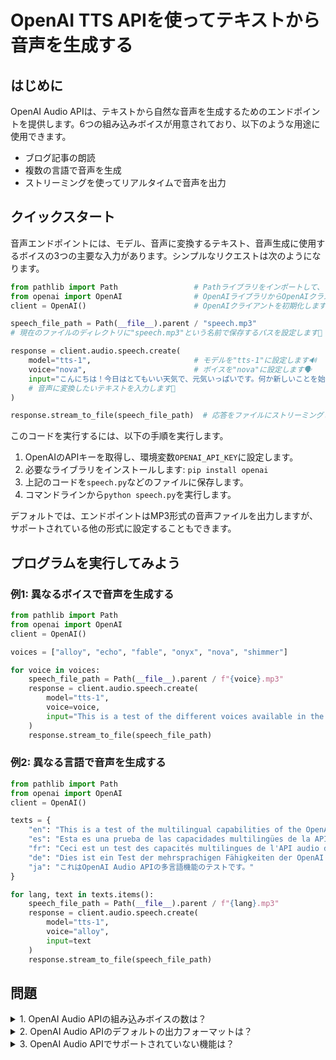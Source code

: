 # OpenAI TTS APIを使ってテキストから音声を生成する

## はじめに

OpenAI Audio APIは、テキストから自然な音声を生成するためのエンドポイントを提供します。6つの組み込みボイスが用意されており、以下のような用途に使用できます。

- ブログ記事の朗読
- 複数の言語で音声を生成
- ストリーミングを使ってリアルタイムで音声を出力

## クイックスタート

音声エンドポイントには、モデル、音声に変換するテキスト、音声生成に使用するボイスの3つの主要な入力があります。シンプルなリクエストは次のようになります。

```python
from pathlib import Path                 # Pathライブラリをインポートして、ファイルパスの操作を簡単にします📁
from openai import OpenAI                # OpenAIライブラリからOpenAIクラスをインポートします
client = OpenAI()                        # OpenAIクライアントを初期化します🌟

speech_file_path = Path(__file__).parent / "speech.mp3"  
# 現在のファイルのディレクトリに"speech.mp3"という名前で保存するパスを設定します🎵

response = client.audio.speech.create(
    model="tts-1",                       # モデルを"tts-1"に設定します🔊
    voice="nova",                        # ボイスを"nova"に設定します🗣️
    input="こんにちは！今日はとてもいい天気で、元気いっぱいです。何か新しいことを始めるのに最適な日ですね！"  
    # 音声に変換したいテキストを入力します📝
)

response.stream_to_file(speech_file_path)  # 応答をファイルにストリーミングして保存します💾
```

このコードを実行するには、以下の手順を実行します。

1. OpenAIのAPIキーを取得し、環境変数`OPENAI_API_KEY`に設定します。
2. 必要なライブラリをインストールします: `pip install openai`
3. 上記のコードを`speech.py`などのファイルに保存します。
4. コマンドラインから`python speech.py`を実行します。

デフォルトでは、エンドポイントはMP3形式の音声ファイルを出力しますが、サポートされている他の形式に設定することもできます。

## プログラムを実行してみよう

### 例1: 異なるボイスで音声を生成する

```python
from pathlib import Path
from openai import OpenAI
client = OpenAI()

voices = ["alloy", "echo", "fable", "onyx", "nova", "shimmer"]

for voice in voices:
    speech_file_path = Path(__file__).parent / f"{voice}.mp3"
    response = client.audio.speech.create(
        model="tts-1",
        voice=voice,
        input="This is a test of the different voices available in the OpenAI Audio API."
    )
    response.stream_to_file(speech_file_path)
```

### 例2: 異なる言語で音声を生成する

```python
from pathlib import Path
from openai import OpenAI
client = OpenAI()

texts = {
    "en": "This is a test of the multilingual capabilities of the OpenAI Audio API.",
    "es": "Esta es una prueba de las capacidades multilingües de la API de audio de OpenAI.",
    "fr": "Ceci est un test des capacités multilingues de l'API audio d'OpenAI.",
    "de": "Dies ist ein Test der mehrsprachigen Fähigkeiten der OpenAI Audio API.",
    "ja": "これはOpenAI Audio APIの多言語機能のテストです。"
}

for lang, text in texts.items():
    speech_file_path = Path(__file__).parent / f"{lang}.mp3"
    response = client.audio.speech.create(
        model="tts-1",
        voice="alloy",
        input=text
    )
    response.stream_to_file(speech_file_path)
```

## 問題

<details>
<summary>1. OpenAI Audio APIの組み込みボイスの数は？</summary>

- [ ] 4
- [x] 6
- [ ] 8
- [ ] 10

OpenAI Audio APIには6つの組み込みボイス（alloy, echo, fable, onyx, nova, shimmer）が用意されています。
</details>

<details>
<summary>2. OpenAI Audio APIのデフォルトの出力フォーマットは？</summary>

- [x] MP3
- [ ] WAV
- [ ] FLAC
- [ ] AAC

OpenAI Audio APIのデフォルトの出力フォーマットはMP3ですが、他のフォーマット（opus, aac, flac, pcm）にも対応しています。
</details>

<details>
<summary>3. OpenAI Audio APIでサポートされていない機能は？</summary>

- [ ] 複数の言語で音声を生成
- [ ] ストリーミングを使ってリアルタイムで音声を出力
- [x] カスタムボイスの作成
- [ ] 生成された音声ファイルの所有権

OpenAI Audio APIでは、ユーザー独自のカスタムボイスを作成することはできません。
</details>